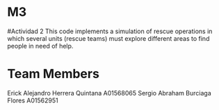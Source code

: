 # M3
#Actividad 2
This code implements a simulation of rescue operations in which several units (rescue teams) must explore different areas to find people in need of help.
# Team Members
Erick Alejandro Herrera Quintana A01568065 Sergio Abraham Burciaga Flores A01562951

